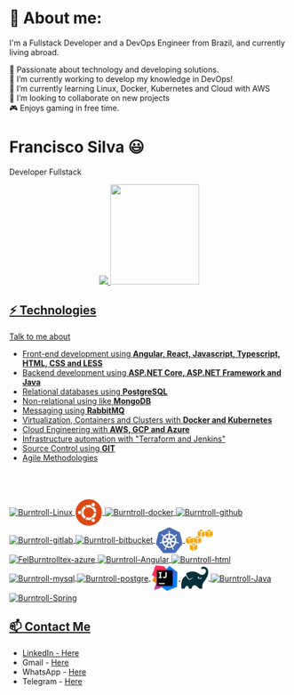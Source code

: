 # 💫 About me:

I'm a Fullstack Developer and a DevOps Engineer from Brazil, and currently living abroad. 

💜 Passionate about technology and developing solutions. <br>
🔭 I’m currently working to develop my knowledge in DevOps! <br>
🌱 I’m currently learning Linux, Docker, Kubernetes and Cloud with AWS <br>
👯 I’m looking to collaborate on new projects <br>
🎮 Enjoys gaming in free time. <br>

# Francisco Silva 😃
Developer Fullstack

<div align="center">
  <a href="https://github.com/burntroll">
  <img align="" height="180em" src="https://github-readme-stats.vercel.app/api?username=burntroll&show_icons=true&theme=dracula&include_all_commits=true&count_private=true"/>
  <img height="180em" width="160" align="" src="https://github-readme-stats.vercel.app/api/top-langs/?username=burntroll&layout=compact&langs_count=7&theme=dracula"/>
</div>
  
 

## ⚡ Technologies
Talk to me about
- Front-end development using **Angular, React, Javascript, Typescript, HTML, CSS and LESS**
- Backend development using **ASP.NET Core, ASP.NET Framework and Java**
- Relational databases using **PostgreSQL**
- Non-relational using like **MongoDB**
- Messaging using **RabbitMQ**
- Virtualization, Containers and Clusters with **Docker and Kubernetes**
- Cloud Engineering with **AWS, GCP and Azure**
- Infrastructure automation with "Terraform and Jenkins"
- Source Control using **GIT**
- Agile Methodologies
  
  
<div style="display: inline_block"><br>
  <br>
  <br>
<img align="center" alt="Burntroll-Linux" height="50" width="50" src="https://cdn.jsdelivr.net/gh/devicons/devicon/icons/linux/linux-original.svg" />
<img align="center" alt="Burntroll-Ubuntu" height="50" width="50" src="https://github.com/devicons/devicon/blob/master/icons/ubuntu/ubuntu-plain.svg" />
<img align="center" alt="Burntroll-docker" height="50" width="50" src="https://cdn.jsdelivr.net/gh/devicons/devicon/icons/docker/docker-original.svg" />
<img align="center" alt="Burntroll-github" height="50" width="50" src="https://cdn.jsdelivr.net/gh/devicons/devicon/icons/github/github-original.svg" />
<img align="center" alt="Burntroll-gitlab" height="50" width="50" src="https://cdn.jsdelivr.net/gh/devicons/devicon/icons/gitlab/gitlab-original.svg" />
<img align="center" alt="Burntroll-bitbucket" height="50" width="50" src="https://cdn.jsdelivr.net/gh/devicons/devicon/icons/bitbucket/bitbucket-original.svg" />
<img align="center" alt="Burntroll-kubernetes" height="50" width="50" src="https://github.com/devicons/devicon/blob/master/icons/kubernetes/kubernetes-plain.svg" />
<img align="center" alt="Burntroll-aws" height="50" width="50" src="https://github.com/devicons/devicon/blob/master/icons/amazonwebservices/amazonwebservices-original.svg" />
<img align="center" alt="FelBurntrolltex-azure" height="50" width="50" src="https://cdn.jsdelivr.net/gh/devicons/devicon/icons/azure/azure-original.svg" />
<img align="center" alt="Burntroll-Angular" height="50" width="50" src="https://cdn.jsdelivr.net/gh/devicons/devicon/icons/angularjs/angularjs-original.svg" />
<img align="center" alt="Burntroll-html" height="50" width="50" src="https://cdn.jsdelivr.net/gh/devicons/devicon/icons/html5/html5-original.svg" />  
<img align="center" alt="Burntroll-mysql" height="50" width="50" src="https://cdn.jsdelivr.net/gh/devicons/devicon/icons/mysql/mysql-original.svg" />
<img align="center" alt="Burntroll-postgre" height="50" width="50" src="https://cdn.jsdelivr.net/gh/devicons/devicon/icons/postgresql/postgresql-original.svg" />
<img align="center" alt="Burntroll-Intellij" height="50" width="50" src="https://github.com/devicons/devicon/blob/master/icons/intellij/intellij-original.svg" />
<img align="center" alt="Burntroll-Gradle" height="50" width="50" src="https://github.com/devicons/devicon/blob/master/icons/gradle/gradle-plain.svg" />
<img align="center" alt="Burntroll-Java" height="50" width="50" src="https://cdn.jsdelivr.net/gh/devicons/devicon/icons/java/java-original.svg" />
<img align="center" alt="Burntroll-Spring" height="50" width="50" src="https://cdn.jsdelivr.net/gh/devicons/devicon/icons/spring/spring-original-wordmark.svg" />


  
</div>
  
## 📫 Contact Me
- LinkedIn - [Here](https://www.linkedin.com/in/francisco-silva-dev/)
- Gmail - [Here](mailto:francisco.silva.dev@gmail.com)
- WhatsApp - [Here](https://api.whatsapp.com/send?phone=79855355415)
- Telegram - [Here](https://t.me/+79855355415)
